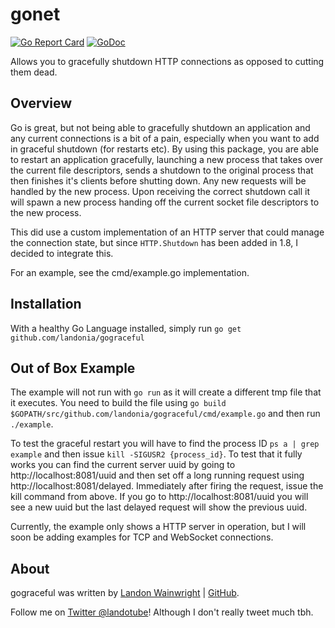 # gonet

[![Go Report Card](https://goreportcard.com/badge/github.com/landonia/gograceful)](https://goreportcard.com/report/github.com/landonia/gograceful)
[![GoDoc](https://godoc.org/github.com/landonia/gograceful?status.svg)](https://godoc.org/github.com/landonia/gograceful)

Allows you to gracefully shutdown HTTP connections as opposed to cutting them dead.

## Overview

Go is great, but not being able to gracefully shutdown an application and any current connections is a bit of a pain, especially when you want to add in graceful shutdown (for restarts etc). By using this package, you are able to restart an application gracefully, launching a new process that takes over the current file descriptors, sends a shutdown to the original process that then finishes it's clients before shutting down. Any new requests will be handled by the new process. Upon receiving the correct shutdown call it will spawn a new process handing off the current socket file descriptors to the new process.

This did use a custom implementation of an HTTP server that could manage the connection state, but since
`HTTP.Shutdown` has been added in 1.8, I decided to integrate this.

For an example, see the cmd/example.go implementation.

## Installation

With a healthy Go Language installed, simply run `go get github.com/landonia/gograceful`

## Out of Box Example

The example will not run with `go run` as it will create a different tmp file that it executes.
You need to build the file using `go build $GOPATH/src/github.com/landonia/gograceful/cmd/example.go` and then run `./example`.

To test the graceful restart you will have to find the process ID `ps a | grep example` and then
issue `kill -SIGUSR2 {process_id}`. To test that it fully works you can find the current server uuid
by going to http://localhost:8081/uuid and then set off a long running request using http://localhost:8081/delayed. Immediately after firing the request, issue the kill command from above. If you go to http://localhost:8081/uuid you will see a new uuid but the last delayed request will show the previous uuid.

Currently, the example only shows a HTTP server in operation, but I will soon be adding examples
for TCP and WebSocket connections.

## About

gograceful was written by [Landon Wainwright](http://www.landotube.com) | [GitHub](https://github.com/landonia).

Follow me on [Twitter @landotube](http://www.twitter.com/landotube)! Although I don't really tweet much tbh.
